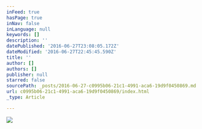 ```yaml
---
inFeed: true
hasPage: true
inNav: false
inLanguage: null
keywords: []
description: ''
datePublished: '2016-06-27T23:08:05.172Z'
dateModified: '2016-06-27T22:45:45.590Z'
title: ''
author: []
authors: []
publisher: null
starred: false
sourcePath: _posts/2016-06-27-c0995b06-21c1-4991-aca6-19d9f0450869.md
url: c0995b06-21c1-4991-aca6-19d9f0450869/index.html
_type: Article

---
```

![](https://the-grid-user-content.s3-us-west-2.amazonaws.com/852dd271-f190-4a10-9169-aad5f0f18708.jpg)